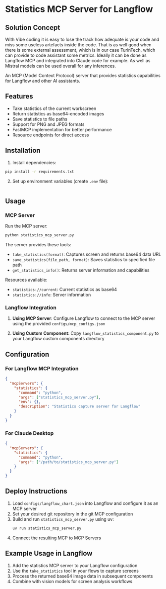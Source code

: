 # Statistics MCP Server for Langflow

## Solution Concept

With Vibe coding it is easy to lose the track how adequate is your code and miss some useless artefacts inside the code. That is as well good when there is some external assessment, which is in our case TurinTech, which can provide to code assistant some metrics. Ideally it can be done as Langflow MCP and integrated into Claude code for example. As well as Mistral models can be used overall for any inferences.

An MCP (Model Context Protocol) server that provides statistics capabilities for Langflow and other AI assistants.


## Features

- Take statistics of the current workscreen
- Return statistics as base64-encoded images  
- Save statistics to file paths
- Support for PNG and JPEG formats
- FastMCP implementation for better performance
- Resource endpoints for direct access

## Installation

1. Install dependencies:
```bash
pip install -r requirements.txt
```

2. Set up environment variables (create `.env` file):
```bash

```

## Usage

### MCP Server

Run the MCP server:
```bash
python statistics_mcp_server.py
```

The server provides these tools:
- `take_statistics(format)`: Captures screen and returns base64 data URL
- `save_statistics(file_path, format)`: Saves statistics to specified file path  
- `get_statistics_info()`: Returns server information and capabilities

Resources available:
- `statistics://current`: Current statistics as base64
- `statistics://info`: Server information

### Langflow Integration

1. **Using MCP Server**: Configure Langflow to connect to the MCP server using the provided `configs/mcp_configs.json`

2. **Using Custom Component**: Copy `langflow_statistics_component.py` to your Langflow custom components directory

## Configuration

### For Langflow MCP Integration
```json
{
  "mcpServers": {
    "statistics": {
      "command": "python",
      "args": ["statistics_mcp_server.py"],
      "env": {},
      "description": "Statistics capture server for Langflow"
    }
  }
}
```

### For Claude Desktop
```json
{
  "mcpServers": {
    "statistics": {
      "command": "python",
      "args": ["/path/to/statistics_mcp_server.py"]
    }
  }
}
```

## Deploy Instructions

1. Load `configs/langflow_chart.json` into Langflow and configure it as an MCP server
2. Set your desired git repository in the git MCP configuration
3. Build and run `statistics_mcp_server.py` using uv:
   ```bash
   uv run statistics_mcp_server.py
   ```
4. Connect the resulting MCP to MCP Servers

## Example Usage in Langflow

1. Add the statistics MCP server to your Langflow configuration
2. Use the `take_statistics` tool in your flows to capture screens
3. Process the returned base64 image data in subsequent components
4. Combine with vision models for screen analysis workflows